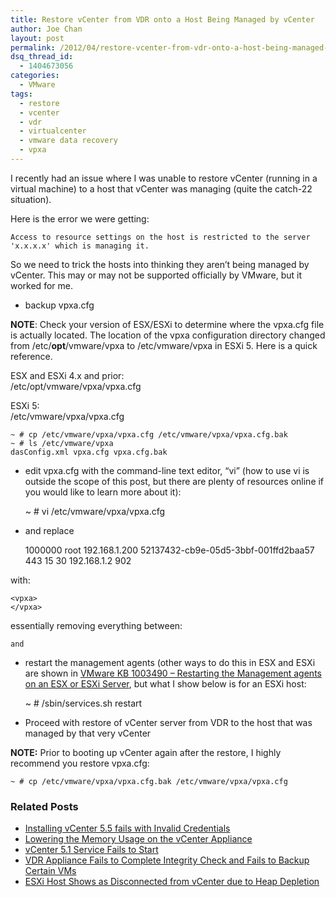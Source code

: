 ```yaml
---
title: Restore vCenter from VDR onto a Host Being Managed by vCenter
author: Joe Chan
layout: post
permalink: /2012/04/restore-vcenter-from-vdr-onto-a-host-being-managed-by-vcenter/
dsq_thread_id:
  - 1404673056
categories:
  - VMware
tags:
  - restore
  - vcenter
  - vdr
  - virtualcenter
  - vmware data recovery
  - vpxa
---
```

I recently had an issue where I was unable to restore vCenter (running in a virtual machine) to a host that vCenter was managing (quite the catch-22 situation).

Here is the error we were getting:

	  
	Access to resource settings on the host is restricted to the server 'x.x.x.x' which is managing it.  
	

So we need to trick the hosts into thinking they aren&#8217;t being managed by vCenter. This may or may not be supported officially by VMware, but it worked for me.

- backup vpxa.cfg

**NOTE**: Check your version of ESX/ESXi to determine where the vpxa.cfg file is actually located. The location of the vpxa configuration directory changed from /etc/**opt**/vmware/vpxa to /etc/vmware/vpxa in ESXi 5. Here is a quick reference.

ESX and ESXi 4.x and prior:  
/etc/opt/vmware/vpxa/vpxa.cfg

ESXi 5:  
/etc/vmware/vpxa/vpxa.cfg

	  
	~ # cp /etc/vmware/vpxa/vpxa.cfg /etc/vmware/vpxa/vpxa.cfg.bak  
	~ # ls /etc/vmware/vpxa  
	dasConfig.xml vpxa.cfg vpxa.cfg.bak  
	

- edit vpxa.cfg with the command-line text editor, &#8220;vi&#8221; (how to use vi is outside the scope of this post, but there are plenty of resources online if you would like to learn more about it):

	  
	~ # vi /etc/vmware/vpxa/vpxa.cfg  
	

- and replace

	  
	<vpxa>  
	<bundleVersion>1000000</bundleVersion>  
	<datastorePrincipal>root</datastorePrincipal>  
	<hostIp>192.168.1.200</hostIp>  
	<hostKey>52137432-cb9e-05d5-3bbf-001ffd2baa57</hostKey>  
	<hostPort>443</hostPort>  
	<licenseExpiryNotificationThreshold>15</licenseExpiryNotificationThreshold>  
	<memoryCheckerTimeInSecs>30</memoryCheckerTimeInSecs>  
	<serverIp>192.168.1.2</serverIp>  
	<serverPort>902</serverPort>  
	</vpxa>  
	

with:

	  
	<vpxa>  
	</vpxa>  
	

essentially removing everything between:

	
	
	and
	
	

- restart the management agents (other ways to do this in ESX and ESXi are shown in <a title="Restarting the Management agents on an ESX or ESXi Server" href="http://kb.vmware.com/kb/1003490" onclick="javascript:_gaq.push(['_trackEvent','outbound-article','http://kb.vmware.com/kb/1003490']);" target="_blank">VMware KB 1003490 &#8211; Restarting the Management agents on an ESX or ESXi Server</a>, but what I show below is for an ESXi host:

	  
	~ # /sbin/services.sh restart  
	

- Proceed with restore of vCenter server from VDR to the host that was managed by that very vCenter

**NOTE:** Prior to booting up vCenter again after the restore, I highly recommend you restore vpxa.cfg:

	  
	~ # cp /etc/vmware/vpxa/vpxa.cfg.bak /etc/vmware/vpxa/vpxa.cfg  
	

<div class="SPOSTARBUST-Related-Posts">
  <H3>
    Related Posts
  </H3>
  
  <ul class="entry-meta">
    <li class="SPOSTARBUST-Related-Post">
      <a title="Installing vCenter 5.5 fails with Invalid Credentials" href="http://virtuallyhyper.com/2013/10/installing-vcenter-fails-invalid-credentials/" onclick="javascript:_gaq.push(['_trackEvent','outbound-article','http://virtuallyhyper.com/2013/10/installing-vcenter-fails-invalid-credentials/']);" rel="bookmark">Installing vCenter 5.5 fails with Invalid Credentials</a>
    </li>
    <li class="SPOSTARBUST-Related-Post">
      <a title="Lowering the Memory Usage on the vCenter Appliance" href="http://virtuallyhyper.com/2013/04/lowering-the-memory-usage-on-the-vcenter-appliance/" onclick="javascript:_gaq.push(['_trackEvent','outbound-article','http://virtuallyhyper.com/2013/04/lowering-the-memory-usage-on-the-vcenter-appliance/']);" rel="bookmark">Lowering the Memory Usage on the vCenter Appliance</a>
    </li>
    <li class="SPOSTARBUST-Related-Post">
      <a title="vCenter 5.1 Service Fails to Start" href="http://virtuallyhyper.com/2013/02/vcenter-5-1-service-fails-to-start/" onclick="javascript:_gaq.push(['_trackEvent','outbound-article','http://virtuallyhyper.com/2013/02/vcenter-5-1-service-fails-to-start/']);" rel="bookmark">vCenter 5.1 Service Fails to Start</a>
    </li>
    <li class="SPOSTARBUST-Related-Post">
      <a title="VDR Appliance Fails to Complete Integrity Check and Fails to Backup Certain VMs" href="http://virtuallyhyper.com/2012/09/vdr-appliance-fails-to-complete-integrity-check-and-fails-to-backup-certain-vms/" onclick="javascript:_gaq.push(['_trackEvent','outbound-article','http://virtuallyhyper.com/2012/09/vdr-appliance-fails-to-complete-integrity-check-and-fails-to-backup-certain-vms/']);" rel="bookmark">VDR Appliance Fails to Complete Integrity Check and Fails to Backup Certain VMs</a>
    </li>
    <li class="SPOSTARBUST-Related-Post">
      <a title="ESXi Host Shows as Disconnected from vCenter due to Heap Depletion" href="http://virtuallyhyper.com/2012/08/esxi-host-shows-as-disconnected-from-vcenter-due-to-heap-depletion/" onclick="javascript:_gaq.push(['_trackEvent','outbound-article','http://virtuallyhyper.com/2012/08/esxi-host-shows-as-disconnected-from-vcenter-due-to-heap-depletion/']);" rel="bookmark">ESXi Host Shows as Disconnected from vCenter due to Heap Depletion</a>
    </li>
  </ul>
</div>


